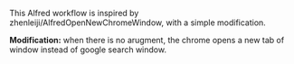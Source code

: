This Alfred workflow is inspired by zhenleiji/AlfredOpenNewChromeWindow, with a simple modification. 

**Modification:** when there is no arugment, the chrome opens a new tab of window instead of google search window. 